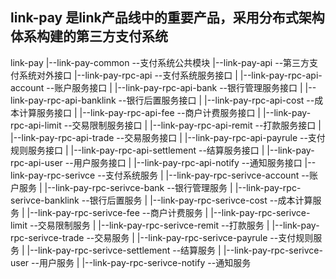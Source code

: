 ## link-pay 是link产品线中的重要产品，采用分布式架构体系构建的第三方支付系统
link-pay
|--link-pay-common  --支付系统公共模块
|--link-pay-api  --第三方支付系统对外接口
|--link-pay-rpc-api  --支付系统服务接口
|  |--link-pay-rpc-api-account  --账户服务接口
|  |--link-pay-rpc-api-bank  --银行管理服务接口
|  |--link-pay-rpc-api-banklink  --银行后置服务接口
|  |--link-pay-rpc-api-cost  --成本计算服务接口
|  |--link-pay-rpc-api-fee  --商户计费服务接口
|  |--link-pay-rpc-api-limit  --交易限制服务接口
|  |--link-pay-rpc-api-remit  --打款服务接口
|  |--link-pay-rpc-api-trade  --交易服务接口
|  |--link-pay-rpc-api-payrule  --支付规则服务接口
|  |--link-pay-rpc-api-settlement  --结算服务接口
|  |--link-pay-rpc-api-user  --用户服务接口
|  |--link-pay-rpc-api-notify  --通知服务接口
|--link-pay-rpc-serivce  --支付系统服务
|  |--link-pay-rpc-serivce-account  --账户服务
|  |--link-pay-rpc-serivce-bank  --银行管理服务
|  |--link-pay-rpc-serivce-banklink  --银行后置服务
|  |--link-pay-rpc-serivce-cost  --成本计算服务
|  |--link-pay-rpc-serivce-fee  --商户计费服务
|  |--link-pay-rpc-serivce-limit  --交易限制服务
|  |--link-pay-rpc-serivce-remit  --打款服务
|  |--link-pay-rpc-serivce-trade  --交易服务
|  |--link-pay-rpc-serivce-payrule  --支付规则服务
|  |--link-pay-rpc-serivce-settlement  --结算服务
|  |--link-pay-rpc-serivce-user  --用户服务
|  |--link-pay-rpc-serivce-notify  --通知服务